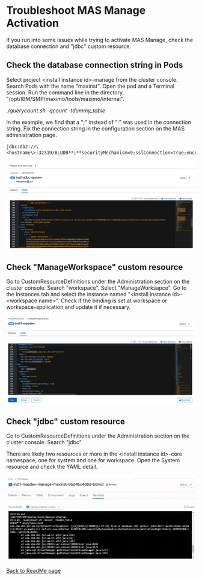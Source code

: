 # Troubleshoot MAS Manage Activation

If you run into some issues while trying to activate MAS Manage, check the database connection and "jdbc" custom resource.

## Check the database connection string in Pods

Select project \<install instance id\>-manage from the cluster console.
Search Pods with the name "maxinst". Open the pod and a Terminal
session. Run the command line in the directory,
"/opt/IBM/SMP/maximo/tools/maximo/internal".

*./querycount.sh -qcount -tdummy_table*

In the example, we find that a ";" instead of ":" was used in the
connection string. Fix the connection string in the configuration
section on the MAS administration page.

```
jdbc:db2://\<hostname\>:32319/BLUDB**;**securityMechanism=9;sslConnection=true;encryptionAlgorithm=2;
```

![Check Database Connection](media/check-database-connection.png)

## Check "ManageWorkspace" custom resource

Go to CustomResourceDefinitions under the Administration section on the
cluster console. Search "workspace". Select "ManageWorksapce". Go to the
Instances tab and select the instance named "\<install instance
id\>-\<workspace name\>". Check if the binding is set at workspace or
workspace-application and update it if necessary.\
\
![Check Workspace](media/check-workspace.png)

## Check "jdbc" custom resource

Go to CustomResourceDefinitions under the Administration section on the
cluster console. Search "jdbc".

There are likely two resources or more in the \<install instance
id\>-core namespace, one for system and one for workspace. Open the
System resource and check the YAML detail.

![Check JDBC](media/check-jdbc.png)


[Back to ReadMe page](README.MD)